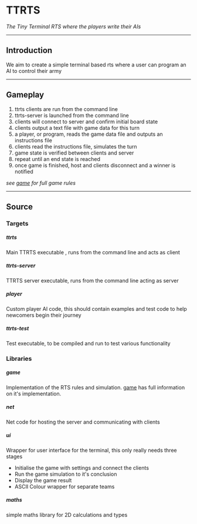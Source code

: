# TTRTS
*The Tiny Terminal RTS where the players write their AIs*

------------------------------------------------------------------------------------
## Introduction
We aim to create a simple terminal based rts where a user can program an AI to control their army

------------------------------------------------------------------------------------
## Gameplay
1. ttrts clients are run from the command line
2. ttrts-server is launched from the command line 
3. clients will connect to server and confirm initial board state
 1. clients output a text file with game data for this turn
 2. a player, or program, reads the game data file and outputs an instructions file
 3. clients read the instructions file, simulates the turn 
 4. game state is verified between clients and server
 5. repeat until an end state is reached
4. once game is finished, host and clients disconnect and a winner is notified

*see [game](game) for full game rules*

------------------------------------------------------------------------------------
## Source


### Targets
##### ttrts
Main TTRTS executable , runs from the command line and acts as client

##### ttrts-server
TTRTS server executable, runs from the command line acting as server

##### player
Custom player AI code, this should contain examples and test code to help newcomers begin their journey

##### ttrts-test
Test executable, to be compiled and run to test various functionality

### Libraries
##### game
Implementation of the RTS rules and simulation. [game](game) has full information on it's implementation.

##### net
Net code for hosting the server and communicating with clients

##### ui
Wrapper for user interface for the terminal, this only really needs three stages
* Initialise the game with settings and connect the clients
* Run the game simulation to it's conclusion
* Display the game result
* ASCII Colour wrapper for separate teams 

##### maths
simple maths library for 2D calculations and types

